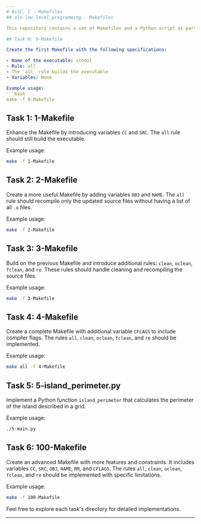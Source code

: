```yaml
---
# 0x1C. C - Makefiles
## alx-low_level_programming - Makefiles

This repository contains a set of Makefiles and a Python script as part of the ALX Low Level Programming curriculum.

## Task 0: 0-Makefile

Create the first Makefile with the following specifications:

- Name of the executable: school
- Rule: all
- The `all` rule builds the executable
- Variables: None

Example usage:
```bash
make -f 0-Makefile
```

## Task 1: 1-Makefile

Enhance the Makefile by introducing variables `CC` and `SRC`. The `all` rule should still build the executable.

Example usage:
```bash
make -f 1-Makefile
```

## Task 2: 2-Makefile

Create a more useful Makefile by adding variables `OBJ` and `NAME`. The `all` rule should recompile only the updated source files without having a list of all `.o` files.

Example usage:
```bash
make -f 2-Makefile
```

## Task 3: 3-Makefile

Build on the previous Makefile and introduce additional rules: `clean`, `oclean`, `fclean`, and `re`. These rules should handle cleaning and recompiling the source files.

Example usage:
```bash
make -f 3-Makefile
```

## Task 4: 4-Makefile

Create a complete Makefile with additional variable `CFLAGS` to include compiler flags. The rules `all`, `clean`, `oclean`, `fclean`, and `re` should be implemented.

Example usage:
```bash
make all -f 4-Makefile
```

## Task 5: 5-island_perimeter.py

Implement a Python function `island_perimeter` that calculates the perimeter of the island described in a grid.

Example usage:
```bash
./5-main.py
```

## Task 6: 100-Makefile

Create an advanced Makefile with more features and constraints. It includes variables `CC`, `SRC`, `OBJ`, `NAME`, `RM`, and `CFLAGS`. The rules `all`, `clean`, `oclean`, `fclean`, and `re` should be implemented with specific limitations.

Example usage:
```bash
make -f 100-Makefile
```

Feel free to explore each task's directory for detailed implementations.

---
```

